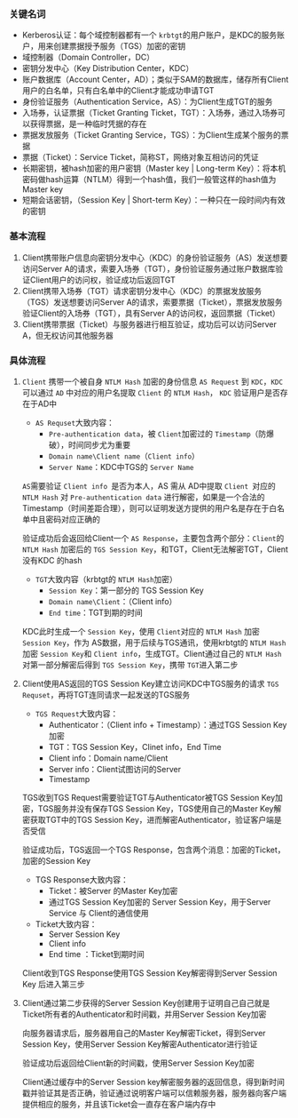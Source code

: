 ### 关键名词

* Kerberos认证：每个域控制器都有一个 `krbtgt`的用户账户，是KDC的服务账户，用来创建票据授予服务（TGS）加密的密钥
* 域控制器（Domain Controller，DC）
* 密钥分发中心（Key Distribution Center，KDC）
* 账户数据库（Account Center，AD）；类似于SAM的数据库，储存所有Client用户的白名单，只有白名单中的Client才能成功申请TGT
* 身份验证服务（Authentication Service，AS）：为Client生成TGT的服务
* 入场券，认证票据（Ticket Granting Ticket，TGT）：入场券，通过入场券可以获得票据，是一种临时凭据的存在
* 票据发放服务（Ticket Granting Service，TGS）：为Client生成某个服务的票据
* 票据（Ticket）：Service Ticket，简称ST，网络对象互相访问的凭证
* 长期密钥，被hash加密的用户密钥（Master key | Long-term Key）：将本机密码做hash运算（NTLM）得到一个hash值，我们一般管这样的hash值为Master key
* 短期会话密钥，（Session Key | Short-term Key）：一种只在一段时间内有效的密钥

### 基本流程

1. Client携带账户信息向密钥分发中心（KDC）的身份验证服务（AS）发送想要访问Server A的请求，索要入场券（TGT），身份验证服务通过账户数据库验证Client用户的访问权，验证成功后返回TGT
2. Client携带入场券（TGT）请求密钥分发中心（KDC）的票据发放服务（TGS）发送想要访问Server A的请求，索要票据（Ticket），票据发放服务验证Client的入场券（TGT），具有Server A的访问权，返回票据（Ticket）
3. Client携带票据（Ticket）与服务器进行相互验证，成功后可以访问Server A，但无权访问其他服务器

### 具体流程

1. `Client` 携带一个被自身 `NTLM Hash` 加密的身份信息 `AS Request` 到 `KDC`，`KDC` 可以通过 `AD` 中对应的用户名提取 `Client` 的 `NTLM Hash`， `KDC` 验证用户是否存在于AD中

   * `AS Requset`大致内容：
     * `Pre-authentication data`，被 `Client`加密过的 `Timestamp`（防爆破），时间同步尤为重要
     * `Domain name\Client name`（`Client info`）
     * `Server Name`：KDC中TGS的 `Server Name`

   `AS`需要验证 `Client info `是否为本人，AS 需从 AD中提取 `Client `对应的 `NTLM Hash` 对 `Pre-authentication data` 进行解密，如果是一个合法的  Timestamp（时间差距合理），则可以证明发送方提供的用户名是存在于白名单中且密码对应正确的

   验证成功后会返回给Client一个 `AS Response`，主要包含两个部分：`Client`的 `NTLM Hash` 加密后的 `TGS Session Key`，和TGT，Client无法解密TGT，Client没有KDC 的hash

   * `TGT`大致内容（krbtgt的 `NTLM Hash`加密）
     * `Session Key`：第一部分的 TGS Session Key
     * `Domain name\Client`：（Client info）
     * `End time`：TGT到期的时间

   KDC此时生成一个 `Session Key`，使用 `Client`对应的 `NTLM Hash` 加密  `Session Key`，作为 AS数据，用于后续与TGS通讯，使用krbtgt的 `NTLM Hash`加密 `Session Key`和 `Client info`，生成TGT。Client通过自己的 `NTLM Hash` 对第一部分解密后得到 `TGS Session Key`，携带 `TGT`进入第二步
2. Client使用AS返回的TGS Session Key建立访问KDC中TGS服务的请求 `TGS Requset`，再将TGT连同请求一起发送的TGS服务

   * `TGS Request`大致内容：
     * Authenticator：（Client info + Timestamp）：通过TGS Session Key加密
     * TGT：TGS Session Key，Clinet info，End Time
     * Client info：Domain name/Client
     * Server info：Client试图访问的Server
     * Timestamp

   TGS收到TGS Request需要验证TGT与Authenticator被TGS Session Key加密，TGS服务并没有保存TGS Session Key，TGS使用自己的Master Key解密获取TGT中的TGS Session Key，进而解密Authenticator，验证客户端是否受信

   验证成功后，TGS返回一个TGS Response，包含两个消息：加密的Ticket，加密的Session Key

   * TGS Response大致内容：
     * Ticket：被Server 的Master Key加密
     * 通过TGS Session Key加密的 Server Session Key，用于Server Service 与 Client的通信使用
   * Ticket大致内容：
     * Server Session Key
     * Client info
     * End time ：Ticket到期时间

   Client收到TGS Response使用TGS Session Key解密得到Server Session Key 后进入第三步
3. Client通过第二步获得的Server Session Key创建用于证明自己自己就是Ticket所有者的Authenticator和时间戳，并用Server Session Key加密

   向服务器请求后，服务器用自己的Master Key解密Ticket，得到Server Session Key，使用Server Session Key解密Authenticator进行验证

   验证成功后返回给Client新的时间戳，使用Server Session Key加密

   Client通过缓存中的Server Session key解密服务器的返回信息，得到新时间戳并验证其是否正确，验证通过说明客户端可以信赖服务器，服务器向客户端提供相应的服务，并且该Ticket会一直存在客户端内存中
